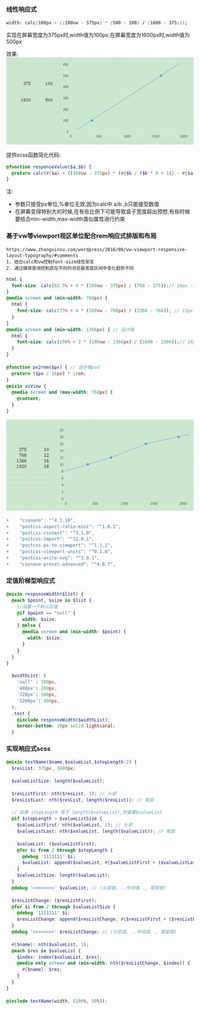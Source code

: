 ### 线性响应式
```css
width: calc(100px + ((100vw - 375px) * (500 - 100) / (1600 - 375)));
```
实现在屏幕宽度为375px时,width值为100px;在屏幕宽度为1600px时,width值为500px

效果:
![](2020-01-02-15-44-48.png)

提供scss函数简化代码:
```scss
@function responseValue($a,$b) {
  @return calc(#{$a} + ((100vw - 375px) * (#{$b / ($b * 0 + 1)} - #{$a / ($a * 0 + 1)}) / (1600 - 375)));
}
```
注:
* 参数只接受px单位,%单位无效,因为calc中 a/b ,b只能接受数值
* 在屏幕变得特别大的时候,在有些比例下可能导致盒子宽度超出预想,有些时候要结合min-width,max-width类似属性进行约束

### 基于vw等viewport视区单位配合rem响应式排版和布局
    https://www.zhangxinxu.com/wordpress/2016/08/vw-viewport-responsive-layout-typography/#comments
    1. 结合calc和vw控制font-size线性渐变
    2. 通过媒体查询控制其在不同的浏览器宽度区间中变化趋势不同

```scss
html {
  font-size: calc(62.5% + 4 * (100vw - 375px) / (768 - 375));// 10px -12px
}
@media screen and (min-width: 768px) {
  html {
    font-size: calc(75% + 4 * (100vw - 768px) / (1366 - 768)); // 12px-16px
  }
}
@media screen and (min-width: 1366px) { // 设计稿
  html {
    font-size: calc(100% + 2 * (100vw - 1366px) / (1600 - 1366));// 16px-18px
  }
}

@function px2rem($px) { // 设计稿psd
  @return ($px / 16px) * 1rem;
}
@mixin xsView {
  @media screen and (max-width: 768px) {
    @content;
  }
}
```
![](2020-01-02-15-14-25.png)

```js
+    "cssnano": "^4.1.10",
+    "postcss-aspect-ratio-mini": "^1.0.1",
+    "postcss-cssnext": "^3.1.0",
+    "postcss-import": "^12.0.1",
+    "postcss-px-to-viewport": "^1.1.1",
+    "postcss-viewport-units": "^0.1.6",
+    "postcss-write-svg": "^3.0.1",
+    "cssnano-preset-advanced": "^4.0.7",
```



### 定值阶梯型响应式
```scss
@mixin responseWidth($list) {
  @each $point, $size in $list {
    //设置一个默认的值
    @if $point == "null" {
      width: $size;
    } @else {
      @media screen and (min-width: $point) {
        width: $size;
      }
    }
  }
}

  $widthList: (
    'null' : 100px,
    '480px': 200px,
    '728px': 300px,
    '1200px': 400px,
  );
  .test {
    @include responseWidth($widthList);
    border-bottom: 10px solid lightcoral;
  }
```


### 实现响应式scss
```scss
@mixin testName($name,$valueList,$stepLength:2) {
  $resList: 375px, 1600px;

  $valueListSize: length($valueList);

  $resListFirst: nth($resList, 1); // 头部
  $resListLast: nth($resList, length($resList)); // 尾部

  // 如果 stepLength 高于 length($valueList),则重置$valueList
  @if $stepLength > $valueListSize {
    $valueListFirst: nth($valueList, 1); // 头部
    $valueListLast: nth($valueList, length($valueList)); // 尾部

    $valueList: ($valueListFirst);
    @for $i from 2 through $stepLength {
      @debug '1111111' $i;
      $valueList: append($valueList, #{$valueListFirst + ($valueListLast - $valueListFirst) / $stepLength * $i}); // 补充剩余的
    }
    $valueListSize: length($valueList);
  }
  @debug '>>>>>>>>' $valueList; // (头部值, ..中间值.., 尾部值)

  $resListChange: ($resListFirst);
  @for $i from 2 through $valueListSize {
    @debug '1111111' $i;
    $resListChange: append($resListChange, #{$resListFirst + ($resListLast - $resListFirst) / $valueListSize * $i}); // 补充剩余的
  }
  @debug '>>>>>>>>' $resListChange; // (头部值, ..中间值.., 尾部值)

  #{$name}: nth($valueList, 1);
  @each $res in $valueList {
    $index: index($valueList, $res);
    @media only screen and (min-width: nth($resListChange, $index)) {
      #{$name}: $res;
    }
  }
}

@include testName(width, (100%, 50%));
```